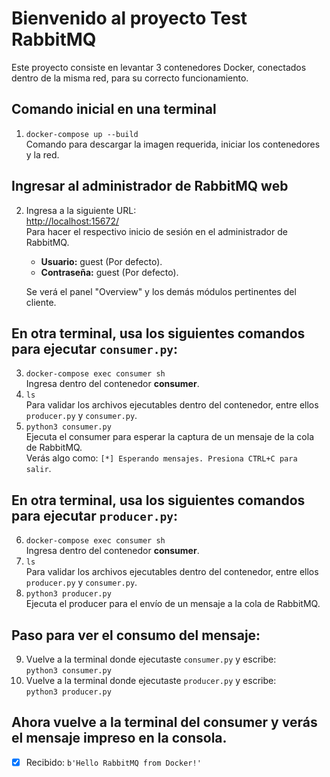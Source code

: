 # Bienvenido al proyecto Test RabbitMQ

Este proyecto consiste en levantar 3 contenedores Docker, conectados dentro de la misma red, para su correcto funcionamiento.

## Comando inicial en una terminal
1. `docker-compose up --build`  
   Comando para descargar la imagen requerida, iniciar los contenedores y la red.

## Ingresar al administrador de RabbitMQ web
2. Ingresa a la siguiente URL:  
   [http://localhost:15672/](http://localhost:15672/)  
   Para hacer el respectivo inicio de sesión en el administrador de RabbitMQ.
   - **Usuario:** guest (Por defecto).
   - **Contraseña:** guest (Por defecto).  
   
   Se verá el panel "Overview" y los demás módulos pertinentes del cliente.

## En otra terminal, usa los siguientes comandos para ejecutar `consumer.py`:
3. `docker-compose exec consumer sh`  
   Ingresa dentro del contenedor **consumer**.
4. `ls`  
   Para validar los archivos ejecutables dentro del contenedor, entre ellos `producer.py` y `consumer.py`.
5. `python3 consumer.py`  
   Ejecuta el consumer para esperar la captura de un mensaje de la cola de RabbitMQ.  
   Verás algo como: `[*] Esperando mensajes. Presiona CTRL+C para salir`.

## En otra terminal, usa los siguientes comandos para ejecutar `producer.py`:
6. `docker-compose exec consumer sh`  
   Ingresa dentro del contenedor **consumer**.
7. `ls`  
   Para validar los archivos ejecutables dentro del contenedor, entre ellos `producer.py` y `consumer.py`.
8. `python3 producer.py`  
   Ejecuta el producer para el envío de un mensaje a la cola de RabbitMQ.

## Paso para ver el consumo del mensaje:
9. Vuelve a la terminal donde ejecutaste `consumer.py` y escribe:  
   `python3 consumer.py`
10. Vuelve a la terminal donde ejecutaste `producer.py` y escribe:  
    `python3 producer.py`

## Ahora vuelve a la terminal del consumer y verás el mensaje impreso en la consola.
- [x] Recibido: `b'Hello RabbitMQ from Docker!'`
